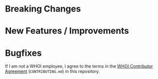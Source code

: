 Breaking Changes
================


New Features / Improvements
===========================


Bugfixes
========


    
If I am not a WHOI employee, I agree to the terms in the [WHOI Contributor Agreement](CONTIBUTING.md) (`CONTRIBUTING.md`) in this repository.  
